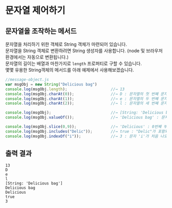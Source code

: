 
# 문자열 제어하기

## 문자열을 조작하는 메서드

문자열을 처리하기 위한 객체로 String 객체가 마련되어 있습니다.  
문자열을 String 객체로 변환하려면 String 생성자를 사용합니다. (node 및 브라우저 환경에서는 자동으로 변환됩니다.)  
문자열의 길이는 배열과 마찬가지로 `length` 프로퍼티로 구할 수 있습니다.  
몇몇 유용한 String객체의 메서드를 아래 예제에서 사용해보겠습니다.  

```javascript
//message-object.js
var msgObj = new String("Delicious bag")
console.log(msgObj.length);                   //→ 13
console.log(msgObj.charAt(0));                //→ D : 문자열의 첫 번째 문자
console.log(msgObj.charAt(1));                //→ e : 문자열의 두 번째 문자
console.log(msgObj.charAt(2));                //→ l : 문자열의 세 번째 문자

console.log(msgObj);                          //→ [String: 'Delicious bag'] : String 객체
console.log(msgObj.valueOf());                //→ 'Delicious bag' : 문자열

console.log(msgObj.slice(0,9));               //→ 'Delicious' : 0번째 부터 9번째 문자 이전의 문자열
console.log(msgObj.includes("Delic"));        //→ true : "Delic"가 포함되어 있는지를 뜻하는 논리값
console.log(msgObj.indexOf("i"));             //→ 3 : 문자 'i'가 처음 나오는 위치
```

## 출력 결과
```
13
D
e
l
[String: 'Delicious bag']
Delicious bag
Delicious
true
3
```
